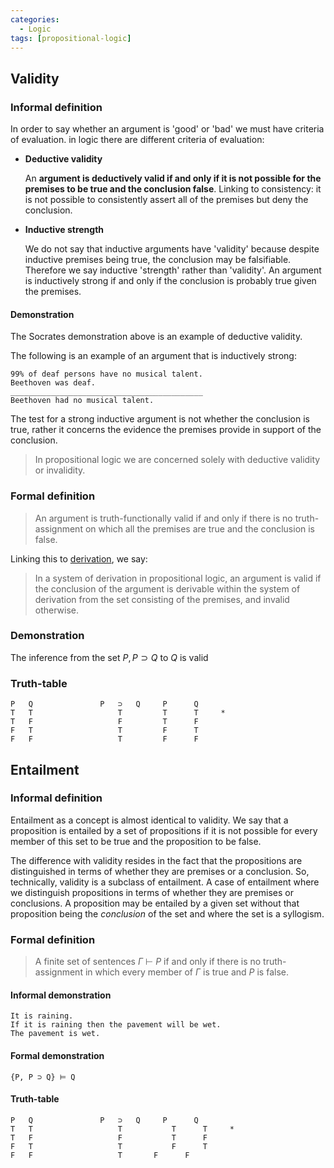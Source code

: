 ```yaml
---
categories:
  - Logic
tags: [propositional-logic]
---
```


## Validity

### Informal definition

In order to say whether an argument is 'good' or 'bad' we must have criteria of evaluation. in logic there are different criteria of evaluation:

- **Deductive validity**

  An **argument is deductively valid if and only if it is not possible for the premises to be true and the conclusion false**. Linking to consistency: it is not possible to consistently assert all of the premises but deny the conclusion.

- **Inductive strength**

  We do not say that inductive arguments have 'validity' because despite inductive premises being true, the conclusion may be falsifiable. Therefore we say inductive 'strength' rather than 'validity'. An argument is inductively strong if and only if the conclusion is probably true given the premises.

#### Demonstration

The Socrates demonstration above is an example of deductive validity.

The following is an example of an argument that is inductively strong:

```
99% of deaf persons have no musical talent.
Beethoven was deaf.
___________________________________________
Beethoven had no musical talent.
```

The test for a strong inductive argument is not whether the conclusion is true, rather it concerns the evidence the premises provide in support of the conclusion.

> In propositional logic we are concerned solely with deductive validity or invalidity.

### Formal definition

> An argument is truth-functionally valid if and only if there is no truth-assignment on which all the premises are true and the conclusion is false.

Linking this to [derivation](Formal%20proofs%20in%20propositional%20logic.md), we say:

> In a system of derivation in propositional logic, an argument is valid if the conclusion of the argument is derivable within the system of derivation from the set consisting of the premises, and invalid otherwise.

### Demonstration

The inference from the set ${P, P \supset Q}$ to $Q$ is valid

### Truth-table

```
P	Q				P	⊃	Q     P      Q
T	T				    T		  T      T     *
T	F					F		  T      F
F	T					T		  F      T
F	F					T         F      F
```

## Entailment

### Informal definition

Entailment as a concept is almost identical to validity. We say that a proposition is entailed by a set of propositions if it is not possible for every member of this set to be true and the proposition to be false.

The difference with validity resides in the fact that the propositions are distinguished in terms of whether they are premises or a conclusion. So, technically, validity is a subclass of entailment. A case of entailment where we distinguish propositions in terms of whether they are premises or conclusions. A proposition may be entailed by a given set without that proposition being the _conclusion_ of the set and where the set is a syllogism.

### Formal definition

> A finite set of sentences $\Gamma$ $\vdash$ $P$ if and only if there is no truth-assignment in which every member of $\Gamma$ is true and $P$ is false.

#### Informal demonstration

```
It is raining.
If it is raining then the pavement will be wet.
The pavement is wet.
```

#### Formal demonstration

```
{P, P ⊃ Q} ⊨ Q
```

#### Truth-table

```
P	Q				P	⊃	Q     P      Q
T	T					T		    T      T     *
T	F					F		    T      F
F	T					T		    F      T
F	F					T       F      F
```
